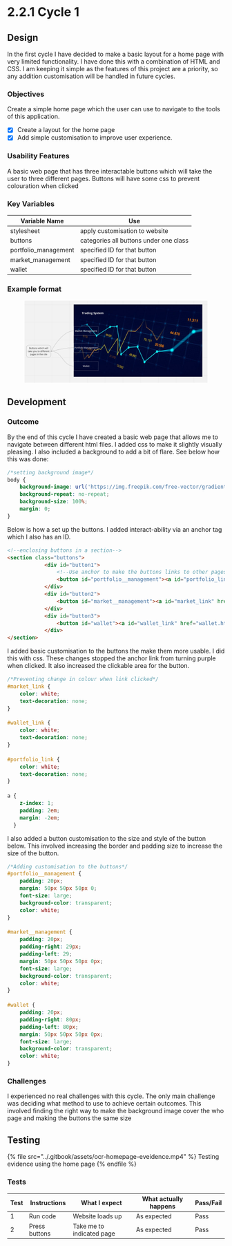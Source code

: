 # 2.2.1 Cycle 1

## Design

In the first cycle I have decided to make a basic layout for a home page with very limited functionality. I have done this with a combination of HTML and CSS. I am keeping it simple as the features of this project are a priority, so any addition customisation will be handled in future cycles.

### Objectives

Create a simple home page which the user can use to navigate to the tools of this application.

* [x] Create a layout for the home page
* [x] Add simple customisation to improve user experience.

### Usability Features

A basic web page that has three interactable buttons which will take the user to three different pages. Buttons will have some css to prevent colouration when clicked

### Key Variables

| Variable Name         | Use                                    |
| --------------------- | -------------------------------------- |
| stylesheet            | apply customisation to website         |
| buttons               | categories all buttons under one class |
| portfolio\_management | specified ID for that button           |
| market\_management    | specified ID for that button           |
| wallet                | specified ID for that button           |

### Example format

<figure><img src="../.gitbook/assets/image (4).png" alt=""><figcaption></figcaption></figure>

## Development

### Outcome

By the end of this cycle I have created a basic web page that allows me to navigate between different html files. I added css to make it slightly visually pleasing. I also included a background to add a bit of flare. See below how this was done:

```css
/*setting background image*/
body {
    background-image: url('https://img.freepik.com/free-vector/gradient-stock-market-concept_23-2149166910.jpg?size=626&ext=jpg&ga=GA1.2.1453007049.1684830776&semt=ais');
    background-repeat: no-repeat;
    background-size: 100%;
    margin: 0;
}
```

Below is how a set up the buttons. I added interact-ability via an anchor tag which I also has an ID.

```html
<!--enclosing buttons in a section-->
<section class="buttons">
            <div id="button1">
                <!--Use anchor to make the buttons links to other pages--> 
                <button id="portfolio__management"><a id="portfolio_link" href="portfolio_management.html">Portfolio Management</a></button>    
            </div>
            <div id="button2">
                <button id="market__management"><a id="market_link" href="market_management.html">Market Management</a></button>  
            </div>
            <div id="button3">
                <button id="wallet"><a id="wallet_link" href="wallet.html">Wallet</a></button> 
            </div>
</section>
```

I added basic customisation to the buttons the make them more usable. I did this with css. These changes stopped the anchor link from turning purple when clicked. It also increased the clickable area for the button.

```css
/*Preventing change in colour when link clicked*/
#market_link {
    color: white;
    text-decoration: none;
}

#wallet_link {
    color: white;
    text-decoration: none;
}

#portfolio_link {
    color: white;
    text-decoration: none;
}

a {
    z-index: 1;
    padding: 2em;
    margin: -2em;
  }
```

I also added a button customisation to the size and style of the button below. This involved increasing the border and padding size to increase the size of the button.

```css
/*Adding customisation to the buttons*/
#portfolio__management {
    padding: 20px;
    margin: 50px 50px 50px 0;
    font-size: large;
    background-color: transparent;
    color: white;
}

#market__management {
    padding: 20px;
    padding-right: 29px;
    padding-left: 29;
    margin: 50px 50px 50px 0px;
    font-size: large;
    background-color: transparent;
    color: white;
}

#wallet {
    padding: 20px;
    padding-right: 80px;
    padding-left: 80px;
    margin: 50px 50px 50px 0px;
    font-size: large;
    background-color: transparent;
    color: white;
}
```

### Challenges

I experienced no real challenges with this cycle. The only main challenge was deciding what method to use to achieve certain outcomes. This involved finding the right way to make the background image cover the who page and making the buttons the same size

## Testing

{% file src="../.gitbook/assets/ocr-homepage-eveidence.mp4" %}
Testing evidence using the home page
{% endfile %}

### Tests

| Test | Instructions  | What I expect             | What actually happens | Pass/Fail |
| ---- | ------------- | ------------------------- | --------------------- | --------- |
| 1    | Run code      | Website loads up          | As expected           | Pass      |
| 2    | Press buttons | Take me to indicated page | As expected           | Pass      |

